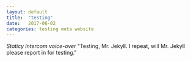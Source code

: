 ```yaml
---
layout: default
title:  "testing"
date:   2017-06-02
categories: testing meta website
---
```

*Staticy intercom voice-over*
"Testing, Mr. Jekyll. I repeat, will Mr. Jekyll please report in for testing."
 
